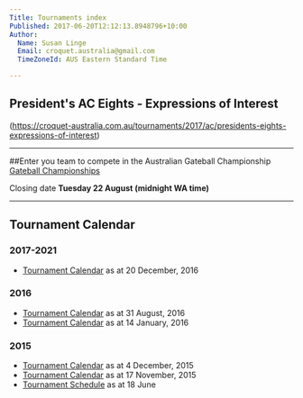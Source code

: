 ```yaml
---
Title: Tournaments index
Published: 2017-06-20T12:12:13.8948796+10:00
Author:
  Name: Susan Linge
  Email: croquet.australia@gmail.com
  TimeZoneId: AUS Eastern Standard Time

---
```

## President's AC Eights - Expressions of Interest
(https://croquet-australia.com.au/tournaments/2017/ac/presidents-eights-expressions-of-interest)


________________

##Enter you team to compete in the Australian Gateball Championship
<br/><a href="/tournaments/2017/gb/championships" class="btn btn-primary btn-lg" role="button">Gateball Championships</a>

Closing date **Tuesday 22 August (midnight WA time)**
________________

## Tournament Calendar

### 2017-2021
- [Tournament Calendar](/tournaments/aca-tournament-calendar-as-at-20-dec-2016.pdf) as at 20 December, 2016

### 2016
- [Tournament Calendar](/tournaments/aca-tournament-calendar-as-at-31-august-2016.pdf) as at 31 August, 2016
- [Tournament Calendar](/aca-tournament-calendar-as-at-14-january-2016.pdf) as at 14 January, 2016

### 2015
- [Tournament Calendar](/2015-2019-aca-tournament-program-as-at-4-december.pdf) as at 4 December, 2015
- [Tournament Calendar](/2015-2019-aca-tournament-calendar-as-at-17-nov-2015.pdf) as at 17 November, 2015
- [Tournament Schedule](/2015-2019-aca-tournament-program-as-at-18-june-2015-2-.pdf) as at 18 June
